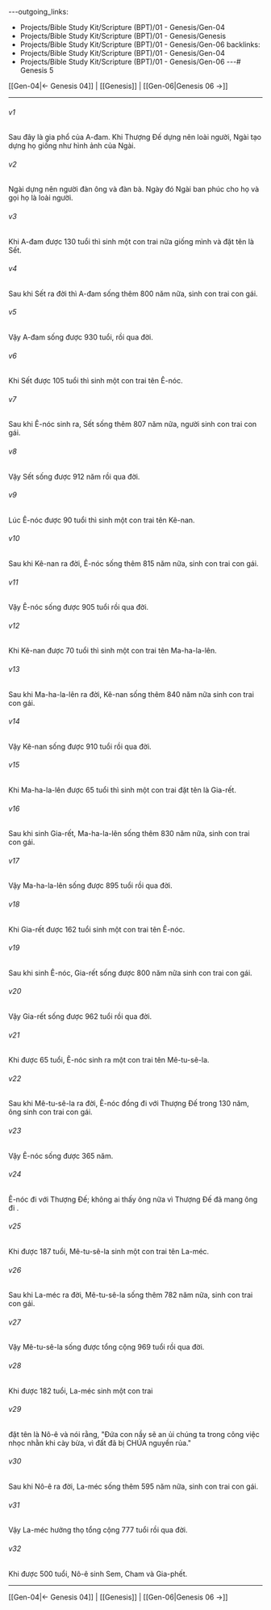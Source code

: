 ---outgoing_links:
  - Projects/Bible Study Kit/Scripture (BPT)/01 - Genesis/Gen-04
  - Projects/Bible Study Kit/Scripture (BPT)/01 - Genesis/Genesis
  - Projects/Bible Study Kit/Scripture (BPT)/01 - Genesis/Gen-06
backlinks:
  - Projects/Bible Study Kit/Scripture (BPT)/01 - Genesis/Gen-04
  - Projects/Bible Study Kit/Scripture (BPT)/01 - Genesis/Gen-06
---# Genesis 5

[[Gen-04|← Genesis 04]] | [[Genesis]] | [[Gen-06|Genesis 06 →]]
***



###### v1 
Sau đây là gia phổ của A-đam. Khi Thượng Đế dựng nên loài người, Ngài tạo dựng họ giống như hình ảnh của Ngài. 

###### v2 
Ngài dựng nên người đàn ông và đàn bà. Ngày đó Ngài ban phúc cho họ và gọi họ là loài người. 

###### v3 
Khi A-đam được 130 tuổi thì sinh một con trai nữa giống mình và đặt tên là Sết. 

###### v4 
Sau khi Sết ra đời thì A-đam sống thêm 800 năm nữa, sinh con trai con gái. 

###### v5 
Vậy A-đam sống được 930 tuổi, rồi qua đời. 

###### v6 
Khi Sết được 105 tuổi thì sinh một con trai tên Ê-nóc. 

###### v7 
Sau khi Ê-nóc sinh ra, Sết sống thêm 807 năm nữa, người sinh con trai con gái. 

###### v8 
Vậy Sết sống được 912 năm rồi qua đời. 

###### v9 
Lúc Ê-nóc được 90 tuổi thì sinh một con trai tên Kê-nan. 

###### v10 
Sau khi Kê-nan ra đời, Ê-nóc sống thêm 815 năm nữa, sinh con trai con gái. 

###### v11 
Vậy Ê-nóc sống được 905 tuổi rồi qua đời. 

###### v12 
Khi Kê-nan được 70 tuổi thì sinh một con trai tên Ma-ha-la-lên. 

###### v13 
Sau khi Ma-ha-la-lên ra đời, Kê-nan sống thêm 840 năm nữa sinh con trai con gái. 

###### v14 
Vậy Kê-nan sống được 910 tuổi rồi qua đời. 

###### v15 
Khi Ma-ha-la-lên được 65 tuổi thì sinh một con trai đặt tên là Gia-rết. 

###### v16 
Sau khi sinh Gia-rết, Ma-ha-la-lên sống thêm 830 năm nữa, sinh con trai con gái. 

###### v17 
Vậy Ma-ha-la-lên sống được 895 tuổi rồi qua đời. 

###### v18 
Khi Gia-rết được 162 tuổi sinh một con trai tên Ê-nóc. 

###### v19 
Sau khi sinh Ê-nóc, Gia-rết sống được 800 năm nữa sinh con trai con gái. 

###### v20 
Vậy Gia-rết sống được 962 tuổi rồi qua đời. 

###### v21 
Khi được 65 tuổi, Ê-nóc sinh ra một con trai tên Mê-tu-sê-la. 

###### v22 
Sau khi Mê-tu-sê-la ra đời, Ê-nóc đồng đi với Thượng Đế trong 130 năm, ông sinh con trai con gái. 

###### v23 
Vậy Ê-nóc sống được 365 năm. 

###### v24 
Ê-nóc đi với Thượng Đế; không ai thấy ông nữa vì Thượng Đế đã mang ông đi . 

###### v25 
Khi được 187 tuổi, Mê-tu-sê-la sinh một con trai tên La-méc. 

###### v26 
Sau khi La-méc ra đời, Mê-tu-sê-la sống thêm 782 năm nữa, sinh con trai con gái. 

###### v27 
Vậy Mê-tu-sê-la sống được tổng cộng 969 tuổi rồi qua đời. 

###### v28 
Khi được 182 tuổi, La-méc sinh một con trai 

###### v29 
đặt tên là Nô-ê và nói rằng, "Đứa con nầy sẽ an ủi chúng ta trong công việc nhọc nhằn khi cày bừa, vì đất đã bị CHÚA nguyền rủa." 

###### v30 
Sau khi Nô-ê ra đời, La-méc sống thêm 595 năm nữa, sinh con trai con gái. 

###### v31 
Vậy La-méc hưởng thọ tổng cộng 777 tuổi rồi qua đời. 

###### v32 
Khi được 500 tuổi, Nô-ê sinh Sem, Cham và Gia-phết.

***
[[Gen-04|← Genesis 04]] | [[Genesis]] | [[Gen-06|Genesis 06 →]]
